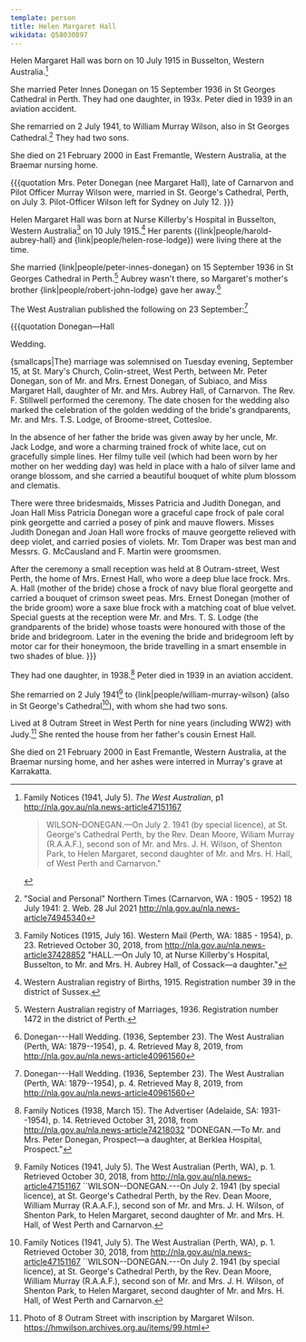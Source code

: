 ```yaml
---
template: person
title: Helen Margaret Hall
wikidata: Q58030897
---
```


Helen Margaret Hall was born on 10 July 1915 in Busselton, Western Australia.[^1]

She married Peter Innes Donegan on 15 September 1936 in St Georges Cathedral in Perth. They had one daughter, in 193x. Peter died in 1939 in an aviation accident.

She remarried on 2 July 1941, to William Murray Wilson, also in St Georges Cathedral.[^2] They had two sons.

She died on 21 February 2000 in East Fremantle, Western Australia, at the Braemar nursing home. 

[^1]: Family Notices (1941, July 5). *The West Australian*, p1
     http://nla.gov.au/nla.news-article47151167

     > WILSON–DONEGAN.—On July 2. 1941 (by special licence), at St. George's Cathedral Perth,
     > by the Rev. Dean Moore, Wiliam Murray (R.A.A.F.), second son of Mr. and Mrs. J. H. Wilson,
     > of Shenton Park, to Helen Margaret, second daughter of Mr. and Mrs. H. Hall, of West Perth and Carnarvon." 

[^2]: "Social and Personal" Northern Times (Carnarvon, WA : 1905 - 1952) 18 July 1941: 2. Web. 28 Jul 2021 http://nla.gov.au/nla.news-article74945340

{{{quotation
Mrs. Peter Donegan (nee Margaret Hall), late of Carnarvon and Pilot Officer Murray Wilson were,
married in St. George's Cathedral, Perth, on July 3.
Pilot-Officer Wilson left for Sydney on July 12.
}}}

Helen Margaret Hall was born at Nurse Killerby's Hospital in Busselton, Western Australia[^HMHbirthNotice]
on 10 July 1915.[^HMHbirth]
Her parents ({link|people/harold-aubrey-hall} and {link|people/helen-rose-lodge}) were living there at the time.

She married {link|people/peter-innes-donegan} on 15 September 1936 in St Georges Cathedral in Perth.[^MargPeterMarriage]
Aubrey wasn't there, so Margaret's mother's brother {link|people/robert-john-lodge} gave her away.[^DoneganHallWedding1936]

The West Australian published the following on 23 September:[^DoneganHallWedding1936]

{{{quotation
Donegan—Hall

Wedding.

{smallcaps|The} marriage was solemnised on Tuesday evening, September 15, at St. Mary's Church, Colin-street, West Perth,
between Mr. Peter Donegan, son of Mr. and Mrs. Ernest Donegan, of Subiaco, and Miss Margaret Hall, daughter of Mr.
and Mrs. Aubrey Hall, of Carnarvon. The Rev. F. Stillwell performed the ceremony. The date chosen for the wedding
also marked the celebration of the golden wedding of the bride's grandparents, Mr. and Mrs. T.S. Lodge, of
Broome-street, Cottesloe.

In the absence of her father the bride was given away by her uncle, Mr. Jack Lodge, and wore a charming trained frock of
white lace, cut on gracefully simple lines. Her filmy tulle veil (which had been worn by her mother on her wedding day)
was held in place with a halo of silver lame and orange blossom, and she carried a beautiful bouquet of white plum blossom and clematis.

There were three bridesmaids, Misses Patricia and Judith Donegan, and Joan Hall Miss Patricia Donegan wore a graceful cape frock of pale coral pink
georgette and carried a posey of pink and mauve flowers. Misses Judith Donegan and Joan Hall wore frocks of mauve
georgette relieved with deep violet, and carried posies of violets.
Mr. Tom Draper was best man and Messrs. G. McCausland and F. Martin were groomsmen.

After the ceremony a small reception was held at 8 Outram-street, West Perth, the home of Mrs. Ernest Hall,
who wore a deep blue lace frock. Mrs. A. Hall (mother of the bride) chose a frock of navy blue floral georgette and carried
a bouquet of crimson sweet peas. Mrs. Ernest Donegan (mother of the bride groom) wore a saxe blue frock with a matching coat of blue velvet.
Special guests at the reception were Mr. and Mrs. T. S. Lodge (the grandparents of the bride) whose toasts were honoured
with those of the bride and bridegroom. Later in the evening the bride and bridegroom left by motor car for their honeymoon,
the bride travelling in a smart ensemble in two shades of blue.
}}}

They had one daughter, in 1938.[^JHBirthNotice]
Peter died in 1939 in an aviation accident.

She remarried on 2 July 1941[^MurrayMargMarriageNotice] to {link|people/william-murray-wilson}
(also in St George's Cathedral[^MurrayMargMarriageNotice]), with whom she had two sons.

Lived at 8 Outram Street in West Perth for nine years (including WW2) with Judy.[^OutramStPhoto]
She rented the house from her father's cousin Ernest Hall.

She died on 21 February 2000 in East Fremantle, Western Australia, at the Braemar nursing home,
and her ashes were interred in Murray's grave at Karrakatta.

[^OutramStPhoto]:
	Photo of 8 Outram Street with inscription by Margaret Wilson.
	https://hmwilson.archives.org.au/items/99.html

[^HMHbirth]:
	Western Australian registry of Births, 1915. Registration number 39 in the district of Sussex.

[^HMHbirthNotice]:
	Family Notices (1915, July 16). Western Mail (Perth, WA: 1885 - 1954), p. 23.
	Retrieved October 30, 2018, from http://nla.gov.au/nla.news-article37428852
	"HALL.—On July 10, at Nurse Killerby's Hospital, Busselton, to Mr. and Mrs. H. Aubrey Hall, of Cossack—a daughter."

[^MargPeterMarriage]:
	Western Australian registry of Marriages, 1936. Registration number 1472 in the district of Perth.

[^DoneganHallWedding1936]:
	Donegan---Hall Wedding. (1936, September 23). The West Australian (Perth, WA: 1879--1954), p. 4.
	Retrieved May 8, 2019, from http://nla.gov.au/nla.news-article40961560

[^MurrayMargMarriageNotice]:
    Family Notices (1941, July 5). The West Australian (Perth, WA), p. 1.
    Retrieved October 30, 2018, from http://nla.gov.au/nla.news-article47151167
    ``WILSON--DONEGAN.---On July 2. 1941 (by special licence), at St. George's Cathedral Perth, by the Rev. Dean Moore,
    William Murray (R.A.A.F.), second son of Mr. and Mrs. J. H. Wilson, of Shenton Park,
    to Helen Margaret, second daughter of Mr. and Mrs. H. Hall, of West Perth and Carnarvon.

[^JHBirthNotice]:
    Family Notices (1938, March 15). The Advertiser (Adelaide, SA: 1931--1954), p. 14.
    Retrieved October 31, 2018, from http://nla.gov.au/nla.news-article74218032
    "DONEGAN.—To Mr. and Mrs. Peter Donegan, Prospect—a daughter, at Berklea Hospital, Prospect."

